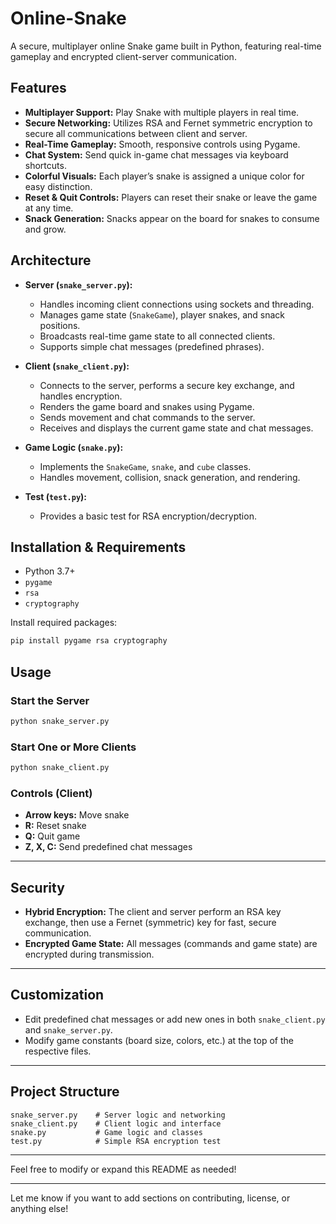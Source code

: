 # Online-Snake

A secure, multiplayer online Snake game built in Python, featuring real-time gameplay and encrypted client-server communication.

## Features

- **Multiplayer Support:** Play Snake with multiple players in real time.
- **Secure Networking:** Utilizes RSA and Fernet symmetric encryption to secure all communications between client and server.
- **Real-Time Gameplay:** Smooth, responsive controls using Pygame.
- **Chat System:** Send quick in-game chat messages via keyboard shortcuts.
- **Colorful Visuals:** Each player’s snake is assigned a unique color for easy distinction.
- **Reset & Quit Controls:** Players can reset their snake or leave the game at any time.
- **Snack Generation:** Snacks appear on the board for snakes to consume and grow.

## Architecture

- **Server (`snake_server.py`):**
  - Handles incoming client connections using sockets and threading.
  - Manages game state (`SnakeGame`), player snakes, and snack positions.
  - Broadcasts real-time game state to all connected clients.
  - Supports simple chat messages (predefined phrases).

- **Client (`snake_client.py`):**
  - Connects to the server, performs a secure key exchange, and handles encryption.
  - Renders the game board and snakes using Pygame.
  - Sends movement and chat commands to the server.
  - Receives and displays the current game state and chat messages.

- **Game Logic (`snake.py`):**
  - Implements the `SnakeGame`, `snake`, and `cube` classes.
  - Handles movement, collision, snack generation, and rendering.

- **Test (`test.py`):**
  - Provides a basic test for RSA encryption/decryption.

## Installation & Requirements

- Python 3.7+
- `pygame`
- `rsa`
- `cryptography`

Install required packages:
```bash
pip install pygame rsa cryptography

```

## Usage

### Start the Server

```bash
python snake_server.py
```

### Start One or More Clients

```bash
python snake_client.py
```

### Controls (Client)

- **Arrow keys:** Move snake
- **R:** Reset snake
- **Q:** Quit game
- **Z, X, C:** Send predefined chat messages

---

## Security

- **Hybrid Encryption:** The client and server perform an RSA key exchange, then use a Fernet (symmetric) key for fast, secure communication.
- **Encrypted Game State:** All messages (commands and game state) are encrypted during transmission.

---

## Customization

- Edit predefined chat messages or add new ones in both `snake_client.py` and `snake_server.py`.
- Modify game constants (board size, colors, etc.) at the top of the respective files.

---

## Project Structure

```
snake_server.py    # Server logic and networking
snake_client.py    # Client logic and interface
snake.py           # Game logic and classes
test.py            # Simple RSA encryption test
```

---

Feel free to modify or expand this README as needed!

---

Let me know if you want to add sections on contributing, license, or anything else!
